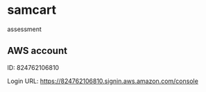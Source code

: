 # samcart

assessment

## AWS account

ID: 824762106810

Login URL: https://824762106810.signin.aws.amazon.com/console
